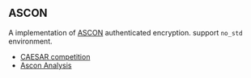 ASCON
-----

A implementation of [ASCON](http://ascon.iaik.tugraz.at) authenticated encryption. support `no_std` environment.

* [CAESAR competition](http://competitions.cr.yp.to/caesar.html)
* [Ascon Analysis](http://ascon.iaik.tugraz.at/analysis.html)
